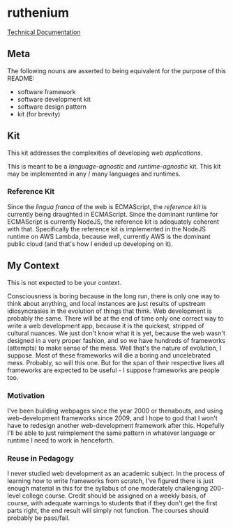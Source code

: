 # ruthenium

[Technical Documentation](https://github.com/jerng-org/ruthenium/blob/master/DOCUMENTATION.md)

## Meta

The following nouns are asserted to being equivalent for the purpose of this
README:

-   software framework
-   software development kit
-   software design pattern
-   kit (for brevity)

## Kit

This kit addresses the complexities of developing *web applications*. 

This is meant to be a *language-agnostic* and *runtime-agnostic* kit. This kit
may be implemented in any / many languages and runtimes.

### Reference Kit 

Since the *lingua franca* of the web is ECMAScript, the *reference
kit* is currently being draughted in ECMAScript.  Since the dominant
runtime for ECMAScript is currently NodeJS, the reference kit is
adequately coherent with that. Specifically the reference kit is
implemented in the NodeJS runtime on AWS Lambda, because well, currently AWS is
the dominant public cloud (and that's how I ended up developing on it).

## My Context

This is not expected to be your context.

Consciousness is boring because in the long run, there is only one way to think
about anything, and local instances are just results of upstream idiosyncrasies
in the evolution of things that think. Web development is probably the same.
There will be at the end of time only one correct way to write a web development
app, because it is the quickest, stripped of cultural nuances. We just don't
know what it is yet, because the web wasn't designed in a very proper fashion,
and so we have hundreds of frameworks (attempts) to make sense of the mess. Well
that's the nature of evolution, I suppose. Most of these frameworks will die a
boring and uncelebrated mess. Probably, so will this one. But for the span of
their respective lives all frameworks are expected to be useful - I suppose
frameworks are people too.

### Motivation

I've been building webpages since the year 2000 or thenabouts, and using
web-development frameworks since 2009, and I hope to god that I won't have to
redesign another web-development framework after this. Hopefully I'll be able to
just reimplement the same pattern in whatever language or runtime I need to work
in henceforth.

### Reuse in Pedagogy 

I never studied web development as an academic subject. In the process of
learning how to write frameworks from scratch, I've figured there is just enough
material in this for the syllabus of one moderately challenging 200-level
college course. Credit should be assigned on a weekly basis, of course, with
adequate warnings to students that if they don't get the first parts right, the
end result will simply not function. The courses should probably be pass/fail.
